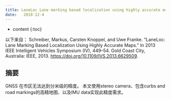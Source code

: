 ```yaml
--- 
title: LaneLoc Lane marking based localization using highly accurate maps
date:   2018-12-4
---
```




* content
{:toc}


以下来自：
Schreiber, Markus, Carsten Knoppel, and Uwe Franke. “LaneLoc: Lane Marking Based Localization Using Highly Accurate Maps.” In 2013 IEEE Intelligent Vehicles Symposium (IV), 449–54. Gold Coast City, Australia: IEEE, 2013. https://doi.org/10.1109/IVS.2013.6629509.



## 摘要
GNSS 在市区无法达到分米级的精度。
本文使用stereo camera、包含curbs and road markings的高精地图、以及IMU data实现此精度需求。


##